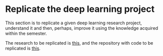 # Replicate the deep learning project

This section is to replicate a given deep learning research project, understand it and then, perhaps, improve it using the knowledge acquired within the semester.

The research to be replicated is [this][research], and the repository with code to be replicated is [this].

[research]: <https://paperswithcode.com/paper/temporally-sorting-images-from-real-world>

[this]: <https://github.com/rafaspadilha/temporal-sorting-event>